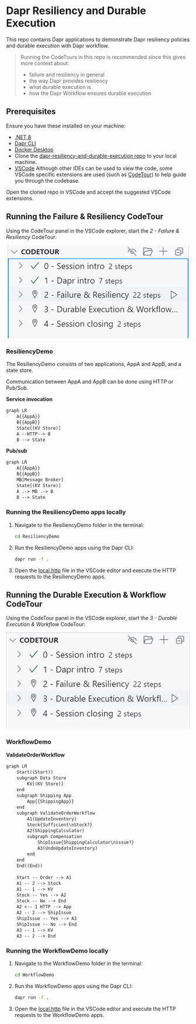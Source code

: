 # Dapr Resiliency and Durable Execution

This repo contains Dapr applications to demonstrate Dapr resiliency policies and durable execution with Dapr workflow.

> Running the CodeTours in this repo is recommended since this gives more context about:
>
> - failure and resiliency in general
> - the way Dapr provides resiliency
> - what durable execution is
> - how the Dapr Workflow ensures durable execution

## Prerequisites

Ensure you have these installed on your machine:

- [.NET 8](https://dotnet.microsoft.com/download/dotnet/8.0)
- [Dapr CLI](https://docs.dapr.io/getting-started/install-dapr-cli/)
- [Docker Desktop](https://www.docker.com/products/docker-desktop/)
- Clone the [dapr-resiliency-and-durable-execution repo](https://github.com/diagrid-labs/dapr-resiliency-and-durable-execution) to your local machine.
- [VSCode](https://code.visualstudio.com/) Although other IDEs can be used to view the code, some VSCode specific extensions are used (such as [CodeTour](https://marketplace.visualstudio.com/items?itemName=vsls-contrib.codetour)) to help guide you through the codebase.

Open the cloned repo in VSCode and accept the suggested VSCode extensions.

## Running the Failure & Resiliency CodeTour

Using the CodeTour panel in the VSCode explorer, start the *2 - Failure & Resiliency* CodeTour:

![CodeTour Failure & Resiliency](./images/codetour-failure-resiliency.png)

### ResiliencyDemo

The ResiliencyDemo consists of two applications, AppA and AppB, and a state store.

Communication between AppA and AppB can be done using HTTP or Pub/Sub.

**Service invocation**

```mermaid
graph LR
    A{{AppA}}
    B{{AppB}}
    State[(KV Store)]
    A --HTTP--> B
    B --> State
```

**Pub/sub**

```mermaid
graph LR
    A{{AppA}}
    B{{AppB}}
    MB[Message Broker]
    State[(KV Store)]
    A .-> MB .-> B
    B --> State
```

### Running the ResiliencyDemo apps locally

1. Navigate to the ResiliencyDemo folder in the terminal:

    ```bash
    cd ResiliencyDemo
    ```

2. Run the ResiliencyDemo apps using the Dapr CLI:

    ```bash
    dapr run -f .
    ```

3. Open the [local.http](./ResiliencyDemo/local.http) file in the VSCode editor and execute the HTTP requests to the ResiliencyDemo apps.

## Running the Durable Execution & Workflow CodeTour

Using the CodeTour panel in the VSCode explorer, start the *3 - Durable Execution & Workflow* CodeTour:

![CodeTour Durable Execution & Workflow](./images/codetour-durable-execution.png)

### WorkflowDemo

**ValidateOrderWorkflow**

```mermaid
graph LR
    Start((Start))
    subgraph Data Store
        KV[(KV Store)]
    end
    subgraph Shipping App
        App{{ShippingApp}}
    end
    subgraph ValidateOrderWorkflow
        A1(UpdateInventory)
        Stock{Sufficient\nStock?}
        A2(ShippingCalculator)
        subgraph Compensation
            ShipIssue{ShippingCalculator\nissue?}
            A3(UndoUpdateInventory)
        end
    end
    End((End))

    Start -- Order --> A1
    A1 -- 2 --> Stock
    A1 -- 1 --> KV
    Stock -- Yes --> A2
    Stock -- No --> End
    A2 <-- 1 HTTP --> App
    A2 -- 2 --> ShipIssue
    ShipIssue -- Yes --> A3
    ShipIssue -- No --> End
    A3 -- 1 --> KV
    A3 -- 2 --> End
```

### Running the WorkflowDemo locally

1. Navigate to the WorkflowDemo folder in the terminal:

    ```bash
    cd WorkflowDemo
    ```

2. Run the WorkflowDemo apps using the Dapr CLI:

    ```bash
    dapr run -f .
    ```

3. Open the [local.http](./WorkflowDemo/local.http) file in the VSCode editor and execute the HTTP requests to the WorkflowDemo apps.
